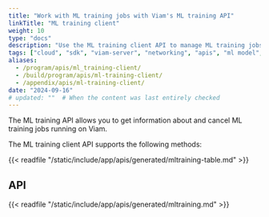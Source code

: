 ```yaml
---
title: "Work with ML training jobs with Viam's ML training API"
linkTitle: "ML training client"
weight: 10
type: "docs"
description: "Use the ML training client API to manage ML training jobs taking place in Viam's cloud app."
tags: ["cloud", "sdk", "viam-server", "networking", "apis", "ml model", "ml"]
aliases:
  - /program/apis/ml_training-client/
  - /build/program/apis/ml-training-client/
  - /appendix/apis/ml-training-client/
date: "2024-09-16"
# updated: ""  # When the content was last entirely checked
---
```


The ML training API allows you to get information about and cancel ML training jobs running on Viam.

The ML training client API supports the following methods:

{{< readfile "/static/include/app/apis/generated/mltraining-table.md" >}}

## API

{{< readfile "/static/include/app/apis/generated/mltraining.md" >}}
